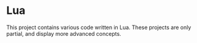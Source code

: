 # Lua
This project contains various code written in Lua. These projects are only partial, and display more advanced concepts.
